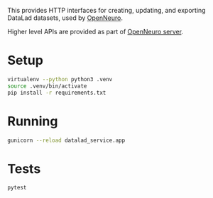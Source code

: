 This provides HTTP interfaces for creating, updating, and exporting DataLad datasets, used by [OpenNeuro](https://openneuro.org).

Higher level APIs are provided as part of [OpenNeuro server](https://github.com/OpenNeuroOrg/openneuro/tree/master/server).

# Setup

```bash
virtualenv --python python3 .venv
source .venv/bin/activate
pip install -r requirements.txt
```

# Running

```bash
gunicorn --reload datalad_service.app
```

# Tests

```bash
pytest
```
